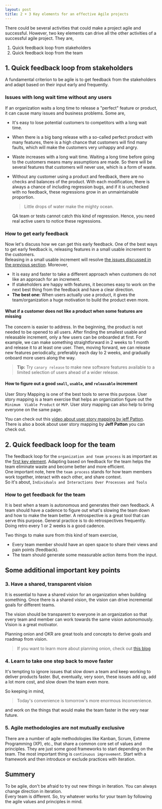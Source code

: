 ```yaml
---
layout: post
title: 2 + 3 Key elements for an effective Agile projects
---
```


There could be several activities that could make a project agile and 
successful. However, two key elements can drive all the other activities of a
successful agile project. They are,

 1. Quick feedback loop from stakeholders
 2. Quick feedback loop from the team

##  1. Quick feedback loop from stakeholders

A fundamental criterion to be agile is to get feedback from the stakeholders and
adapt based on their input early and frequently.

### Issues with long wait time without any users

If an organization waits a long time to release a "perfect" feature or product, 
it can cause many issues and business problems. Some are,

 * It's easy to lose potential customers to competitors with a long wait time.
 * When there is a big bang release with a so-called perfect product with many
   features, there is a high chance that customers will find many faults, which
   will make the customers very unhappy and angry.
 * Waste increases with a long wait time. Waiting a long time before going to 
   the customers means many assumptions are made. So there will be several
   features that customers will never use, which is a form of waste.
 * Without any customer using a product and feedback, there are no checks and
   balances of the product. With each modification, there is always a chance of
   including regression bugs, and if it is unchecked with no feedback, these
   regressions grow in an unmaintainable proportion.   

   > Little drops of water make the mighty ocean.

   QA team or tests cannot catch this kind of regression. Hence, you need real
   active users to notice these regressions.

### How to get early feedback

Now let's discuss how we can get this early feedback. One of the best ways to
get early feedback is, releasing features in a small usable increment to the
customers.  
Releasing in a small usable increment will resolve [the issues discussed in the
previous section](#issues-with-long-wait-time-without-any-users). Moreover,

 * It is easy and faster to take a different approach when customers do not like
   an approach for an increment.
 * If stakeholders are happy with features, it becomes easy to work on the next
   best thing from the feedback and have a clear direction.
 * **The best one:** When users actually use a product, it gives the 
   team/organization a huge motivation to build the product even more.


#### What if a customer does not like a product when some features are missing

The concern is easier to address. In the beginning, the product is not needed to
be opened to all users. After finding the smallest usable and releasable 
increment, only a few users can be onboarded at first. For example, we can make
something straightforward in 2 weeks to 1 month and release it to at least one
user. Then, moving forward, we can release new features periodically, preferably
each day to 2 weeks, and gradually onboard more users along the way.

> **Tip:** Try `canary release` to make new software features available to a 
> limited selection of users ahead of a wider release.

#### How to figure out a good `small`, `usable`, and `releasable` increment

User Story Mapping is one of the best tools to serve this purpose. User story
mapping is a team exercise that helps an organization figure out the `Minimum 
Viable Product` or `MVP`. User story mapping can also help to bring everyone on
the same page.

You can check out this
[video about user story mapping by jeff Patton](https://www.youtube.com/watch?v=AorAgSrHjKM&t=3s).  
There is also a book about user story mapping by **Jeff Patton** you can check
out.

## 2. Quick feedback loop for the team

The feedback loop for the `organization and team process` is as important as the
[first key element](#1-quick-feedback-loop-from-stakeholders). Adapting based on
feedback for the team helps the team eliminate waste and become better and more
efficient.  
One important note, here the `team process` stands for how team members work
together, interact with each other, and share context.  
So it's about, `Individuals and Interactions Over Processes and Tools`

### How to get feedback for the team

It is best when a team is autonomous and generates their own feedback. A team 
should have a cadence to figure out what's slowing the team down and how to make
the team better. A retrospective is a great tool that can serve this purpose.
General practice is to do retrospectives frequently. Doing retro every 1 or 2 
weeks is a good cadence.

Two things to make sure from this kind of team exercise,
 * Every team member should have an open space to share their views and pain
   points (feedback).
 * The team should generate some measurable action items from the input.
 
## Some additional important key points

### 3. Have a shared, transparent vision

It is essential to have a shared vision for an organization when building 
something. Once there is a shared vision, the vision can drive incremental
goals for different teams.

The vision should be transparent to everyone in an organization so that every
team and member can work towards the same vision autonomously. Vision is a great
motivator.

Planning onion and OKR are great tools and concepts to derive goals and roadmap
from vision.

> If you want to learn more about planning onion,
> check out [this blog](https://www.stridenyc.com/blog/the-planning-onion-a-product-management-concept)

### 4. Learn to take one step back to move faster

It's tempting to ignore issues that slow down a team and keep working to deliver
products faster. But, eventually, very soon, these issues add up, add a lot more
cost, and slow down the team even more.

So keeping in mind,

> Today's convenience is tomorrow's more enormous inconvenience.

and work on the things that would make the team faster in the very near future.

### 5. Agile methodologies are not mutually exclusive

There are a number of agile methodologies like Kanban, Scrum, Extreme 
Programming (XP), etc., that share a common core set of values and principles.
They are just some good frameworks to start depending on the team. The most 
important thing is `continuous improvement`. Start with a framework and then 
introduce or exclude practices with iteration.

## Summery

To be agile, don't be afraid to try out new things in iteration. You can always 
change direction in iteration.  
Every team is different. So, try whatever works for your team by following the
agile values and principles in mind.
